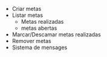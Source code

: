 - Criar metas
- Listar metas
    - Metas realizadas
    - metas abertas
- Marcar/Descamar metas realizadas
- Remover metas
- Sistema de mensages
